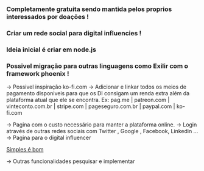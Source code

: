 ### Completamente gratuita sendo mantida pelos proprios interessados por doações !
### Criar um rede social para digital influencies !
### Ideia inicial é criar em node.js
### Possivel migração para outras linguagens como Exilir com o framework phoenix !


-> Possivel inspiração ko-fi.com
-> Adicionar e linkar todos os meios de pagamento disponiveis para que 
    os DI consigam um renda extra além da plataforma atual que ele se encontra.
    Ex: pag.me | patreon.com | vinteconto.com.br | stripe.com | pageseguro.com.br | paypal.com | ko-fi.com

-> Pagina com o custo necessário para manter a plataforma online.
-> Login através de outras redes sociais com Twitter , Google , Facebook, Linkedin ...
-> Pagina para o digital influencer 

[Simples é bom](SP.png)

-> Outras funcionalidades pesquisar e implementar
